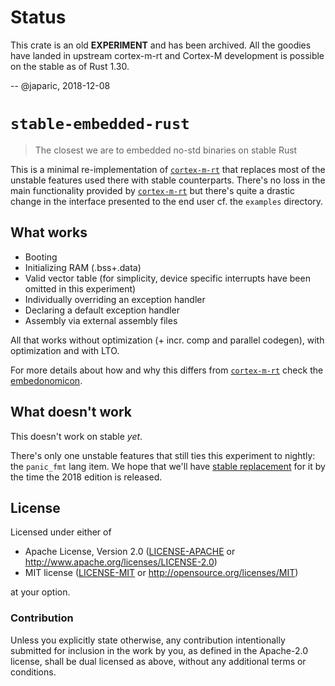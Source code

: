 # Status

This crate is an old **EXPERIMENT** and has been archived. All the goodies have
landed in upstream cortex-m-rt and Cortex-M development is possible on the
stable as of Rust 1.30.

-- @japaric, 2018-12-08

# `stable-embedded-rust`

> The closest we are to embedded no-std binaries on stable Rust

This is a minimal re-implementation of [`cortex-m-rt`] that replaces most of the unstable features
used there with stable counterparts. There's no loss in the main functionality provided by
[`cortex-m-rt`] but there's quite a drastic change in the interface presented to the end user cf.
the `examples` directory.

[`cortex-m-rt`]: https://docs.rs/cortex-m-rt/0.3.13/cortex_m_rt/

## What works

- Booting
- Initializing RAM (.bss+.data)
- Valid vector table (for simplicity, device specific interrupts have been omitted in this
  experiment)
- Individually overriding an exception handler
- Declaring a default exception handler
- Assembly via external assembly files

All that works without optimization (+ incr. comp and parallel codegen), with optimization and with
LTO.

For more details about how and why this differs from [`cortex-m-rt`] check the [embedonomicon].

[embedonomicon]: https://github.com/japaric/embedonomicon

## What doesn't work

This doesn't work on stable *yet*.

There's only one unstable features that still ties this experiment to nightly: the `panic_fmt`
lang item. We hope that we'll have [stable replacement] for it by the time the 2018 edition is
released.

[stable replacement]: https://github.com/rust-lang/rust/issues/44489

## License

Licensed under either of

- Apache License, Version 2.0 ([LICENSE-APACHE](LICENSE-APACHE) or
  http://www.apache.org/licenses/LICENSE-2.0)
- MIT license ([LICENSE-MIT](LICENSE-MIT) or http://opensource.org/licenses/MIT)

at your option.

### Contribution

Unless you explicitly state otherwise, any contribution intentionally submitted
for inclusion in the work by you, as defined in the Apache-2.0 license, shall be
dual licensed as above, without any additional terms or conditions.
